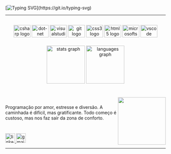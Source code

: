 [![Typing SVG](https://readme-typing-svg.demolab.com?font=Fira+Code&size=19&pause=1000&color=EAA4B6&center=true&vCenter=true&width=435&lines=%F0%9F%91%8B+Ol%C3%A1%2C+meu+nome+%C3%A9+Ruth.;+Sejam+bem+vindos(as)+ao+meu+perfil.)](https://git.io/typing-svg)

<hr>

<br clear="both">

<div align="center">
  <img src="https://cdn.jsdelivr.net/gh/devicons/devicon/icons/csharp/csharp-original.svg" height="39" width="53" alt="csharp logo"  />
  <img src="https://cdn.jsdelivr.net/gh/devicons/devicon/icons/dot-net/dot-net-original.svg" height="39" width="53" alt="dot-net logo"  />
  <img src="https://cdn.jsdelivr.net/gh/devicons/devicon/icons/visualstudio/visualstudio-plain.svg" height="39" width="53" alt="visualstudio logo"  />
  <img src="https://cdn.jsdelivr.net/gh/devicons/devicon/icons/git/git-original.svg" height="39" width="53" alt="git logo"  />
  <img src="https://cdn.jsdelivr.net/gh/devicons/devicon/icons/css3/css3-original.svg" height="39" width="53" alt="css3 logo"  />
  <img src="https://cdn.jsdelivr.net/gh/devicons/devicon/icons/html5/html5-original.svg" height="39" width="53" alt="html5 logo"  />
  <img src="https://cdn.jsdelivr.net/gh/devicons/devicon/icons/microsoftsqlserver/microsoftsqlserver-plain.svg" height="39" width="53" alt="microsoftsqlserver logo"  />
  <img src="https://cdn.jsdelivr.net/gh/devicons/devicon/icons/vscode/vscode-original.svg" height="39" width="53" alt="vscode logo"  />
</div>

###

<div align="center">
  <img src="https://github-readme-stats.vercel.app/api?hide_title=false&hide_rank=false&show_icons=true&include_all_commits=true&count_private=true&disable_animations=false&theme=jolly&locale=pt-br&hide_border=false&username=SrtaKennedy" height="120" alt="stats graph"  />
  <img src="https://github-readme-stats.vercel.app/api/top-langs?locale=pt-br&hide_title=false&layout=compact&card_width=320&langs_count=5&theme=jolly&hide_border=false&username=SrtaKennedy" height="120" alt="languages graph"  />
</div>

###

<br>

<img align="right" height="150" src="https://user-images.githubusercontent.com/90563215/210445332-17ceea5a-f240-4b41-996c-bc4c9b47ad09.gif"  />

###

<p align="left">Programação por amor, estresse e diversão. A caminhada é difícil, mas gratificante. Todo começo é custoso, mas nos faz sair da zona de conforto.</p>

###
<br>

<div align="left">
  <a href="www.linkedin.com/in/ruth-ellen-9b0572221" target="_blank">
    <img src="https://img.shields.io/static/v1?message=LinkedIn&logo=linkedin&label=&color=0077B5&logoColor=white&labelColor=&style=for-the-badge" height="30" alt="linkedin logo"  />
  </a>
  <a href="https://mail.google.com/mail/u/2/#inbox" target="_blank">
    <img src="https://img.shields.io/static/v1?message=GMAIL&logo=gmail&label=&color=DB7093&logoColor=black&labelColor=FFB6C1&style=for-the-badge" height="30" alt="gmail logo"  />
  </a>
</div>

<hr>

